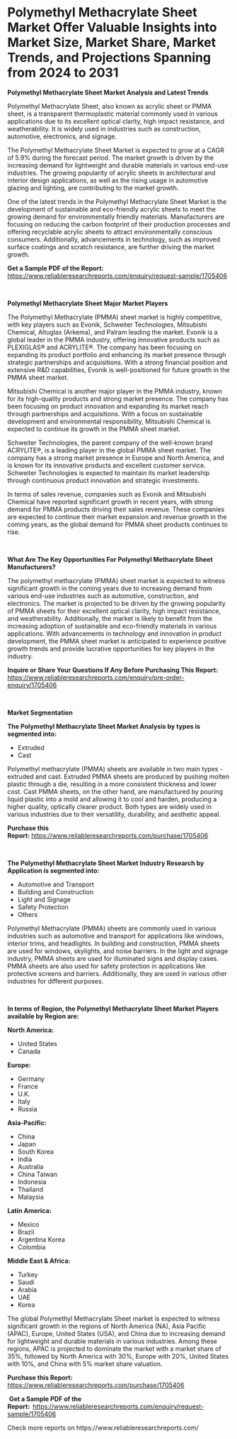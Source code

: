 <p><h1>Polymethyl Methacrylate Sheet Market Offer Valuable Insights into Market Size, Market Share, Market Trends, and Projections Spanning from 2024 to 2031</h1></p><p><strong>Polymethyl Methacrylate Sheet Market Analysis and Latest Trends</strong></p>
<p><p>Polymethyl Methacrylate Sheet, also known as acrylic sheet or PMMA sheet, is a transparent thermoplastic material commonly used in various applications due to its excellent optical clarity, high impact resistance, and weatherability. It is widely used in industries such as construction, automotive, electronics, and signage.</p><p>The Polymethyl Methacrylate Sheet Market is expected to grow at a CAGR of 5.9% during the forecast period. The market growth is driven by the increasing demand for lightweight and durable materials in various end-use industries. The growing popularity of acrylic sheets in architectural and interior design applications, as well as the rising usage in automotive glazing and lighting, are contributing to the market growth.</p><p>One of the latest trends in the Polymethyl Methacrylate Sheet Market is the development of sustainable and eco-friendly acrylic sheets to meet the growing demand for environmentally friendly materials. Manufacturers are focusing on reducing the carbon footprint of their production processes and offering recyclable acrylic sheets to attract environmentally conscious consumers. Additionally, advancements in technology, such as improved surface coatings and scratch resistance, are further driving the market growth.</p></p>
<p><strong>Get a Sample PDF of the Report:&nbsp;</strong> <a href="https://www.reliableresearchreports.com/enquiry/request-sample/1705406">https://www.reliableresearchreports.com/enquiry/request-sample/1705406</a></p>
<p>&nbsp;</p>
<p><strong>Polymethyl Methacrylate Sheet Major Market Players</strong></p>
<p><p>The Polymethyl Methacrylate (PMMA) sheet market is highly competitive, with key players such as Evonik, Schweiter Technologies, Mitsubishi Chemical, Altuglas (Arkema), and Palram leading the market. Evonik is a global leader in the PMMA industry, offering innovative products such as PLEXIGLAS® and ACRYLITE®. The company has been focusing on expanding its product portfolio and enhancing its market presence through strategic partnerships and acquisitions. With a strong financial position and extensive R&D capabilities, Evonik is well-positioned for future growth in the PMMA sheet market.</p><p>Mitsubishi Chemical is another major player in the PMMA industry, known for its high-quality products and strong market presence. The company has been focusing on product innovation and expanding its market reach through partnerships and acquisitions. With a focus on sustainable development and environmental responsibility, Mitsubishi Chemical is expected to continue its growth in the PMMA sheet market.</p><p>Schweiter Technologies, the parent company of the well-known brand ACRYLITE®, is a leading player in the global PMMA sheet market. The company has a strong market presence in Europe and North America, and is known for its innovative products and excellent customer service. Schweiter Technologies is expected to maintain its market leadership through continuous product innovation and strategic investments.</p><p>In terms of sales revenue, companies such as Evonik and Mitsubishi Chemical have reported significant growth in recent years, with strong demand for PMMA products driving their sales revenue. These companies are expected to continue their market expansion and revenue growth in the coming years, as the global demand for PMMA sheet products continues to rise.</p></p>
<p>&nbsp;</p>
<p><strong>What Are The Key Opportunities For Polymethyl Methacrylate Sheet Manufacturers?</strong></p>
<p><p>The polymethyl methacrylate (PMMA) sheet market is expected to witness significant growth in the coming years due to increasing demand from various end-use industries such as automotive, construction, and electronics. The market is projected to be driven by the growing popularity of PMMA sheets for their excellent optical clarity, high impact resistance, and weatherability. Additionally, the market is likely to benefit from the increasing adoption of sustainable and eco-friendly materials in various applications. With advancements in technology and innovation in product development, the PMMA sheet market is anticipated to experience positive growth trends and provide lucrative opportunities for key players in the industry.</p></p>
<p><strong>Inquire or Share Your Questions If Any Before Purchasing This Report:</strong> <a href="https://www.reliableresearchreports.com/enquiry/pre-order-enquiry/1705406">https://www.reliableresearchreports.com/enquiry/pre-order-enquiry/1705406</a></p>
<p>&nbsp;</p>
<p><strong>Market Segmentation</strong></p>
<p><strong>The Polymethyl Methacrylate Sheet Market Analysis by types is segmented into:</strong></p>
<p><ul><li>Extruded</li><li>Cast</li></ul></p>
<p><p>Polymethyl methacrylate (PMMA) sheets are available in two main types - extruded and cast. Extruded PMMA sheets are produced by pushing molten plastic through a die, resulting in a more consistent thickness and lower cost. Cast PMMA sheets, on the other hand, are manufactured by pouring liquid plastic into a mold and allowing it to cool and harden, producing a higher quality, optically clearer product. Both types are widely used in various industries due to their versatility, durability, and aesthetic appeal.</p></p>
<p><strong>Purchase this Report:&nbsp;</strong><a href="https://www.reliableresearchreports.com/purchase/1705406">https://www.reliableresearchreports.com/purchase/1705406</a></p>
<p>&nbsp;</p>
<p><strong>The Polymethyl Methacrylate Sheet Market Industry Research by Application is segmented into:</strong></p>
<p><ul><li>Automotive and Transport</li><li>Building and Construction</li><li>Light and Signage</li><li>Safety Protection</li><li>Others</li></ul></p>
<p><p>Polymethyl Methacrylate (PMMA) sheets are commonly used in various industries such as automotive and transport for applications like windows, interior trims, and headlights. In building and construction, PMMA sheets are used for windows, skylights, and noise barriers. In the light and signage industry, PMMA sheets are used for illuminated signs and display cases. PMMA sheets are also used for safety protection in applications like protective screens and barriers. Additionally, they are used in various other industries for different purposes.</p></p>
<p>&nbsp;</p>
<p><strong>In terms of Region, the Polymethyl Methacrylate Sheet Market Players available by Region are:</strong></p>
<p>
    <p> <strong> North America: </strong>
        <ul>
            <li>United States</li>
            <li>Canada</li>
        </ul>
        </p> 
    <p> <strong> Europe: </strong>
        <ul>
            <li>Germany</li>
            <li>France</li>
            <li>U.K.</li>
            <li>Italy</li>
            <li>Russia</li>
        </ul>
        </p> 
    <p> <strong> Asia-Pacific: </strong>
        <ul>
            <li>China</li>
            <li>Japan</li>
            <li>South Korea</li>
            <li>India</li>
            <li>Australia</li>
            <li>China Taiwan</li>
            <li>Indonesia</li>
            <li>Thailand</li>
            <li>Malaysia</li>
        </ul>
        </p> 
    <p> <strong> Latin America: </strong>
        <ul>
            <li>Mexico</li>
            <li>Brazil</li>
            <li>Argentina Korea</li>
            <li>Colombia</li>
        </ul>
        </p> 
    <p> <strong> Middle East & Africa: </strong>
        <ul>
            <li>Turkey</li>
            <li>Saudi</li>
            <li>Arabia</li>
            <li>UAE</li>
            <li>Korea</li>
        </ul>
    </p>
    </p>
<p><p>The global Polymethyl Methacrylate Sheet market is expected to witness significant growth in the regions of North America (NA), Asia Pacific (APAC), Europe, United States (USA), and China due to increasing demand for lightweight and durable materials in various industries. Among these regions, APAC is projected to dominate the market with a market share of 35%, followed by North America with 30%, Europe with 20%, United States with 10%, and China with 5% market share valuation.</p></p>
<p><strong>Purchase this Report: </strong><a href="https://www.reliableresearchreports.com/purchase/1705406">https://www.reliableresearchreports.com/purchase/1705406</a></p>
<p>&nbsp;<strong>Get a Sample PDF of the Report:&nbsp;&nbsp;</strong><a href="https://www.reliableresearchreports.com/enquiry/request-sample/1705406">https://www.reliableresearchreports.com/enquiry/request-sample/1705406</a></p>
<p><strong></strong></p>
<p>Check more reports on https://www.reliableresearchreports.com/</p>